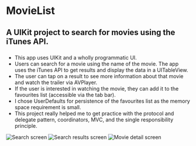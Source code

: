 # MovieList

## A UIKit project to search for movies using the iTunes API.

### 
* This app uses UIKit and a wholly programmatic UI.
* Users can search for a movie using the name of the movie. The app uses the iTunes API to get results and display the data in a UITableView.
* The user can tap on a result to see more information about that movie and watch the trailer via AVPlayer.
* If the user is interested in watching the movie, they can add it to the favourites list (accessible via the tab bar).
* I chose UserDefaults for persistence of the favourites list as the memory space requirement is small.
* This project really helped me to get practice with the protocol and delegate pattern, coordinators, MVC, and the single responsibility principle.


![Search screen](https://github.com/steven-hill/MovieList/assets/98730693/48e23009-162b-4969-806e-1fffefd4cd19)    ![Search results screen](https://github.com/steven-hill/MovieList/assets/98730693/b43899eb-8e84-461d-a041-69a7139dbc37)    ![Movie detail screen](https://github.com/steven-hill/MovieList/assets/98730693/3454c307-2bd3-40ff-a753-8af9a5420334)
